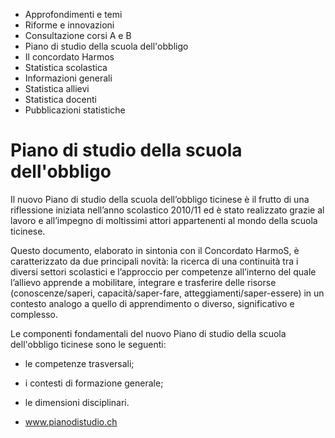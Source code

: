   * Approfondimenti e temi
  * Riforme e innovazioni
  * Consultazione corsi A e B
  * Piano di studio della scuola dell'obbligo
  * Il concordato Harmos
  * Statistica scolastica
  * Informazioni generali
  * Statistica allievi
  * Statistica docenti
  * Pubblicazioni statistiche

#  Piano di studio della scuola dell'obbligo

Il nuovo Piano di studio della scuola dell’obbligo ticinese è il frutto di una
riflessione iniziata nell’anno scolastico 2010/11 ed è stato realizzato grazie
al lavoro e all’impegno di moltissimi attori appartenenti al mondo della
scuola ticinese.

Questo documento, elaborato in sintonia con il Concordato HarmoS, è
caratterizzato da due principali novità: la ricerca di una continuità tra i
diversi settori scolastici e l’approccio per competenze all’interno del quale
l’allievo apprende a mobilitare, integrare e trasferire delle risorse
(conoscenze/saperi, capacità/saper-fare, atteggiamenti/saper-essere) in un
contesto analogo a quello di apprendimento o diverso, significativo e
complesso.

Le componenti fondamentali del nuovo Piano di studio della scuola dell'obbligo
ticinese sono le seguenti:

  * le competenze trasversali;
  * i contesti di formazione generale;
  * le dimensioni disciplinari. 

  * www.pianodistudio.ch


